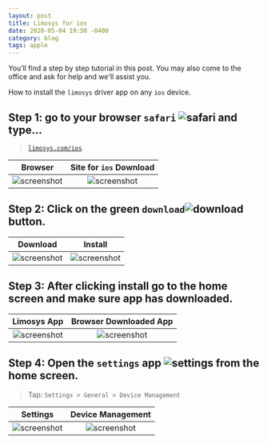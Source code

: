 ```yaml
---
layout: post
title: Limosys for ios
date: 2020-05-04 19:50 -0400
category: blog
tags: apple
---
```


You’ll find a step by step tutorial in this post. You may also come to the office and ask for help and we'll assist you.

How to install the `limosys` driver app on any `ios` device.

## Step 1: go to your browser `safari` ![safari]({{site.baseurl}}/images/icons8-safari.png) and type...

> [`limosys.com/ios`](https://limosys.com/ios)

Browser             | Site for `ios` Download
:-------------------------:|:-------------------------:
![screenshot]({{site.baseurl}}/images/browser.png) | ![screenshot]({{site.baseurl}}/images/download.png)

## Step 2: Click on the green `download`![download]({{site.baseurl}}/images/icons8-download.png) button.

Download             | Install
:-------------------------:|:-------------------------:
![screenshot]({{site.baseurl}}/images/download.png) | ![screenshot]({{site.baseurl}}/images/install.png)

## Step 3: After clicking install go to the home screen and make sure app has downloaded.   

Limosys App             |  Browser Downloaded App
:-------------------------:|:-------------------------:
![screenshot]({{site.baseurl}}/images/limosys-app.png) | ![screenshot]({{site.baseurl}}/images/limosys-un.png)

## Step 4: Open the `settings` app ![settings]({{site.baseurl}}/images/icons8-settings.png) from the home screen.
> Tap: `Settings > General > Device Management`

Settings             | Device Management
:-------------------------:|:-------------------------:
![screenshot]({{site.baseurl}}/images/settings.png) | ![screenshot]({{site.baseurl}}/images/dv-management.png)
